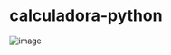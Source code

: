 # calculadora-python
![image](https://user-images.githubusercontent.com/110608654/217266162-937f0eaa-37c1-4e88-9d6e-4a0b6e3d51c1.png)
